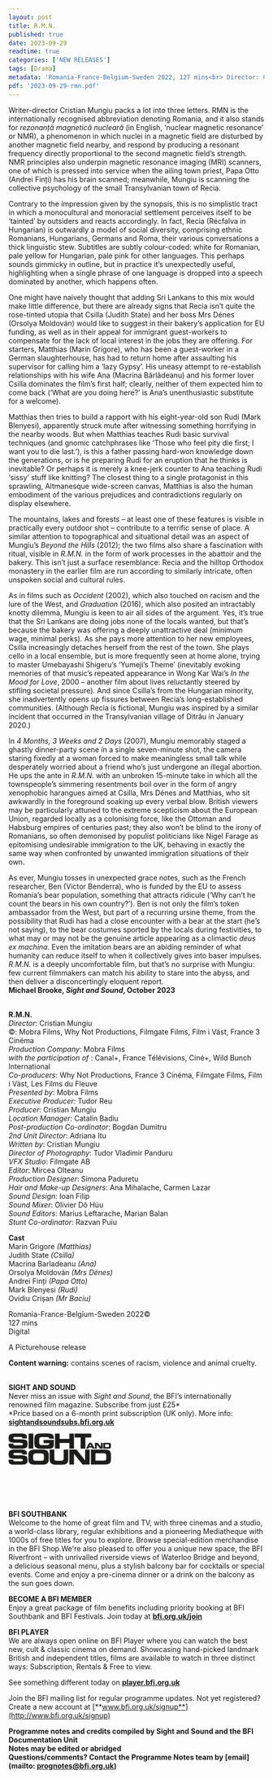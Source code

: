 ```yaml
---
layout: post
title: R.M.N.
published: true
date: 2023-09-29
readtime: true
categories: ['NEW RELEASES']
tags: [Drama]
metadata: 'Romania-France-Belgium-Sweden 2022, 127 mins<br> Director: Cristian Mungiu'
pdf: '2023-09-29-rmn.pdf'
---
```


Writer-director Cristian Mungiu packs a lot into three letters. RMN is the internationally recognised abbreviation denoting Romania, and it also stands for _rezonanță magnetică nucleară_ (in English, ‘nuclear magnetic resonance’ or NMR), a phenomenon in which nuclei in a magnetic field are disturbed by another magnetic field nearby, and respond by producing a resonant frequency directly proportional to the second magnetic field’s strength. NMR principles also underpin magnetic resonance imaging (MRI) scanners, one of which is pressed into service when the ailing town priest, Papa Otto (Andrei Finți) has his brain scanned; meanwhile, Mungiu is scanning the collective psychology of the small Transylvanian town of Recia.

Contrary to the impression given by the synopsis, this is no simplistic tract in which a monocultural and monoracial settlement perceives itself to be ‘tainted’ by outsiders and reacts accordingly. In fact, Recia (Récfalva in Hungarian) is outwardly a model of social diversity, comprising ethnic Romanians, Hungarians, Germans and Roma, their various conversations a thick linguistic stew. Subtitles are subtly colour-coded: white for Romanian, pale yellow for Hungarian, pale pink for other languages. This perhaps sounds gimmicky in outline, but in practice it’s unexpectedly useful, highlighting when a single phrase of one language is dropped into a speech dominated by another, which happens often.

One might have naively thought that adding Sri Lankans to this mix would make little difference, but there are already signs that Recia isn’t quite the rose-tinted utopia that Csilla (Judith State) and her boss Mrs Dénes (Orsolya Moldován) would like to suggest in their bakery’s application for EU funding, as well as in their appeal for immigrant guest-workers to compensate for the lack of local interest in the jobs they are offering. For starters, Matthias (Marin Grigore), who has been a guest-worker in a German slaughterhouse, has had to return home after assaulting his supervisor for calling him a ‘lazy Gypsy’. His uneasy attempt to re-establish relationships with his wife Ana (Macrina Bârlădeanu) and his former lover Csilla dominates the film’s first half; clearly, neither of them expected him to come back (‘What are you doing here?’ is Ana’s unenthusiastic substitute for a welcome).

Matthias then tries to build a rapport with his eight-year-old son Rudi (Mark Blenyesi), apparently struck mute after witnessing something horrifying in the nearby woods. But when Matthias teaches Rudi basic survival techniques (and gnomic catchphrases like ‘Those who feel pity die first; I want you to die last.’), is this a father passing hard-won knowledge down the generations, or is he preparing Rudi for an eruption that he thinks is inevitable? Or perhaps it is merely a knee-jerk counter to Ana teaching Rudi ‘sissy’ stuff like knitting? The closest thing to a single protagonist in this sprawling, Altmanesque wide-screen canvas, Matthias is also the human embodiment of the various prejudices and contradictions regularly on display elsewhere.

The mountains, lakes and forests – at least one of these features is visible in practically every outdoor shot – contribute to a terrific sense of place. A similar attention to topographical and situational detail was an aspect of Mungiu’s _Beyond the Hills_ (2012); the two films also share a fascination with ritual, visible in _R.M.N._ in the form of work processes in the abattoir and the bakery. This isn’t just a surface resemblance: Recia and the hilltop Orthodox monastery in the earlier film are run according to similarly intricate, often unspoken social and cultural rules.

As in films such as _Occident_ (2002), which also touched on racism and the lure of the West, and _Graduation_ (2016), which also posited an intractably knotty dilemma, Mungiu is keen to air all sides of the argument. Yes, it’s true that the Sri Lankans are doing jobs none of the locals wanted, but that’s because the bakery was offering a deeply unattractive deal (minimum wage, minimal perks). As she pays more attention to her new employees, Csilla increasingly detaches herself from the rest of the town. She plays cello in a local ensemble, but is more frequently seen at home alone, trying to master Umebayashi Shigeru’s ‘Yumeji’s Theme’ (inevitably evoking memories of that music’s repeated appearance in Wong Kar Wai’s _In the Mood for Love_, 2000 – another film about lives reluctantly steered by stifling societal pressure). And since Csilla’s from the Hungarian minority, she inadvertently opens up fissures between Recia’s long-established communities. (Although Recia is fictional, Mungiu was inspired by a similar incident that occurred in the Transylvanian village of Ditrău in January 2020.)

In _4 Months, 3 Weeks and 2 Days_ (2007), Mungiu memorably staged a ghastly dinner-party scene in a single seven-minute shot, the camera staring fixedly at a woman forced to make meaningless small talk while desperately worried about a friend who’s just undergone an illegal abortion. He ups the ante in _R.M.N._ with an unbroken 15-minute take in which all the townspeople’s simmering resentments boil over in the form of angry xenophobic harangues aimed at Csilla, Mrs Dénes and Matthias, who sit awkwardly in the foreground soaking up every verbal blow. British viewers may be particularly attuned to the extreme scepticism about the European Union, regarded locally as a colonising force, like the Ottoman and Habsburg empires of centuries past; they also won’t be blind to the irony of Romanians, so often demonised by populist politicians like Nigel Farage as epitomising undesirable immigration to the UK, behaving in exactly the same way when confronted by unwanted immigration situations of their own.

As ever, Mungiu tosses in unexpected grace notes, such as the French researcher, Ben (Victor Benderra), who is funded by the EU to assess Romania’s bear population, something that attracts ridicule (‘Why can’t he count the bears in his own country?’). Ben is not only the film’s token ambassador from the West, but part of a recurring ursine theme, from the possibility that Rudi has had a close encounter with a bear at the start (he’s not saying), to the bear costumes sported by the locals during festivities, to what may or may not be the genuine article appearing as a climactic _deus ex machina_. Even the imitation bears are an abiding reminder of what humanity can reduce itself to when it collectively gives into baser impulses. _R.M.N._ is a deeply uncomfortable film, but that’s no surprise with Mungiu: few current filmmakers can match his ability to stare into the abyss, and then deliver a disconcertingly eloquent report.  
**Michael Brooke, _Sight and Sound_, October 2023**
<br><br>

**R.M.N.**  
_Director_: Cristian Mungiu  
©: Mobra Films, Why Not Productions,  Filmgate Films, Film i Väst, France 3 Cinéma  
_Production Company_: Mobra Films  
_with the participation of_ : Canal+,  France Télévisions, Ciné+, Wild Bunch International  
_Co-producers_: Why Not Productions,  France 3 Cinéma, Filmgate Films, Film i Väst,  Les Films du Fleuve  
_Presented by_: Mobra Films  
_Executive Producer_: Tudor Reu  
_Producer_: Cristian Mungiu  
_Location Manager_: Catalin Badiu  
_Post-production Co-ordinator_: Bogdan Dumitru  
_2nd Unit Director_: Adriana Itu  
_Written by_: Cristian Mungiu  
_Director of Photography_: Tudor Vladimir Panduru  
_VFX Studio_: Filmgate AB  
_Editor_: Mircea Olteanu  
_Production Designer_: Simona Paduretu  
_Hair and Make-up Designers_: Ana Mihalache, Carmen Lazar  
_Sound Design_: Ioan Filip  
_Sound Mixer_: Olivier Dô Húu  
_Sound Editors_: Marius Leftarache, Marian Balan  
_Stunt Co-ordinator_: Razvan Puiu

**Cast**  
Marin Grigore _(Matthias)_  
Judith State _(Csilla)_  
Macrina Barladeanu _(Ana)_  
Orsolya Moldován _(Mrs Dénes)_  
Andrei Finți _(Papa Otto)_  
Mark Blenyesi _(Rudi)_  
Ovidiu Crișan _(Mr Baciu)_

Romania-France-Belgium-Sweden 2022©  
127 mins  
Digital

A Picturehouse release

**Content warning:** contains scenes of racism, violence and animal cruelty.
<br><br>

**SIGHT AND SOUND**<br>
Never miss an issue with _Sight and Sound_, the BFI’s internationally renowned film magazine. Subscribe from just £25*<br>
*Price based on a 6-month print subscription (UK only). More info: [**sightandsoundsubs.bfi.org.uk**](https://sightandsoundsubs.bfi.org.uk/subscribe)

<img style="float: left;" src="/img/sight-and-sound.jpg" width="40%" height="40%"><br><br><br><br><br><br><br><br>

**BFI SOUTHBANK**  
Welcome to the home of great film and TV, with three cinemas and a studio, a world-class library, regular exhibitions and a pioneering Mediatheque with 1000s of free titles for you to explore. Browse special-edition merchandise in the BFI Shop.We&#39;re also pleased to offer you a unique new space, the BFI Riverfront – with unrivalled riverside views of Waterloo Bridge and beyond, a delicious seasonal menu, plus a stylish balcony bar for cocktails or special events. Come and enjoy a pre-cinema dinner or a drink on the balcony as the sun goes down.  

**BECOME A BFI MEMBER**  
Enjoy a great package of film benefits including priority booking at BFI Southbank and BFI Festivals. Join today at [**bfi.org.uk/join**](http://www.bfi.org.uk/join)  

**BFI PLAYER**  
 We are always open online on BFI Player where you can watch the best new, cult &amp; classic cinema on demand. Showcasing hand-picked landmark British and independent titles, films are available to watch in three distinct ways: Subscription, Rentals &amp; Free to view.  

See something different today on [**player.bfi.org.uk**](https://player.bfi.org.uk)  

Join the BFI mailing list for regular programme updates. Not yet registered? Create a new account at [**www.bfi.org.uk/signup**](http://www.bfi.org.uk/signup)

**Programme notes and credits compiled by Sight and Sound and the BFI Documentation Unit  
Notes may be edited or abridged  
Questions/comments? Contact the Programme Notes team by [email](mailto: prognotes@bfi.org.uk)**

<!--stackedit_data:
eyJoaXN0b3J5IjpbMTA0NzA2Njk4Ml19
-->
